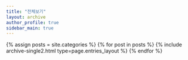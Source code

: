 ```yaml
---
title: "전체보기"
layout: archive
author_profile: true
sidebar_main: true
---
```


{% assign posts = site.categories %}
{% for post in posts %} {% include archive-single2.html type=page.entries_layout %} {% endfor %}